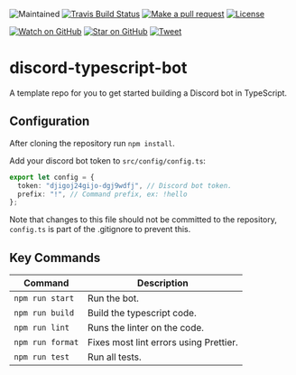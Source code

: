 ![Maintained][maintained-badge]
[![Travis Build Status][build-badge]][build]
[![Make a pull request][prs-badge]][prs]
[![License](http://img.shields.io/badge/Licence-MIT-brightgreen.svg)](LICENSE.md)

[![Watch on GitHub][github-watch-badge]][github-watch]
[![Star on GitHub][github-star-badge]][github-star]
[![Tweet][twitter-badge]][twitter]

# discord-typescript-bot

A template repo for you to get started building a Discord bot in TypeScript.

## Configuration

After cloning the repository run `npm install`.

Add your discord bot token to `src/config/config.ts`:

```ts
export let config = {
  token: "djigoj24gijo-dgj9wdfj", // Discord bot token.
  prefix: "!", // Command prefix, ex: !hello
};
```

Note that changes to this file should not be committed to the repository, `config.ts` is part of the .gitignore to prevent this.

## Key Commands

| Command          | Description                            |
| ---------------- | -------------------------------------- |
| `npm run start`  | Run the bot.                           |
| `npm run build`  | Build the typescript code.             |
| `npm run lint`   | Runs the linter on the code.           |
| `npm run format` | Fixes most lint errors using Prettier. |
| `npm run test`   | Run all tests.                         |

[build-badge]: https://travis-ci.org/hopskipnfall/discord-typescript-bot.svg?branch=master&style=style=flat-square
[build]: https://travis-ci.org/hopskipnfall/discord-typescript-bot
[license-badge]: https://img.shields.io/badge/license-Apache2-blue.svg?style=style=flat-square
[license]: https://github.com/hopskipnfall/discord-typescript-bot/blob/master/LICENSE.md
[prs-badge]: https://img.shields.io/badge/PRs-welcome-brightgreen.svg?style=flat-square
[prs]: http://makeapullrequest.com
[github-watch-badge]: https://img.shields.io/github/watchers/hopskipnfall/discord-typescript-bot.svg?style=social
[github-watch]: https://github.com/hopskipnfall/discord-typescript-bot/watchers
[github-star-badge]: https://img.shields.io/github/stars/hopskipnfall/discord-typescript-bot.svg?style=social
[github-star]: https://github.com/hopskipnfall/discord-typescript-bot/stargazers
[twitter]: https://twitter.com/intent/tweet?text=Check%20out%20angular-electron!%20https://github.com/hopskipnfall/discord-typescript-bot%20%F0%9F%91%8D
[twitter-badge]: https://img.shields.io/twitter/url/https/github.com/hopskipnfall/discord-typescript-bot.svg?style=social
[maintained-badge]: https://img.shields.io/badge/maintained-yes-brightgreen
